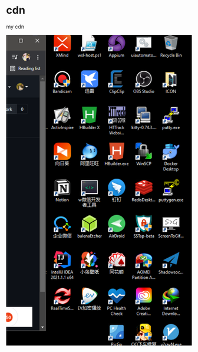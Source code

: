 # cdn
my cdn

![image-20210802075546848](https://raw.githubusercontent.com/lose0101/cdn/main/desk-top.png)

